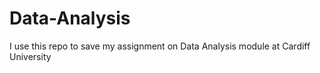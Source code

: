 # Data-Analysis
I use this repo to save my assignment on Data Analysis module at Cardiff University
